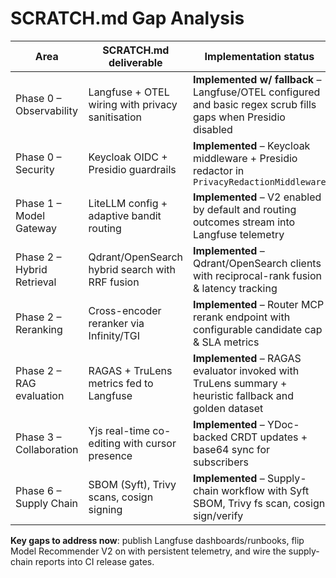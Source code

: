 # SCRATCH.md Gap Analysis

| Area | SCRATCH.md deliverable | Implementation status | Evidence | Gap |
| --- | --- | --- | --- | --- |
| Phase 0 – Observability | Langfuse + OTEL wiring with privacy sanitisation | **Implemented w/ fallback** – Langfuse/OTEL configured and basic regex scrub fills gaps when Presidio disabled | `packages/api/src/stratmaster_api/tracing.py`, `packages/api/src/stratmaster_api/app.py:214` | TODO: land Langfuse dashboards + runbook exports | 
| Phase 0 – Security | Keycloak OIDC + Presidio guardrails | **Implemented** – Keycloak middleware + Presidio redactor in `PrivacyRedactionMiddleware` | `packages/api/src/stratmaster_api/security/keycloak_auth.py`, `.../middleware/security_middleware.py` | None | 
| Phase 1 – Model Gateway | LiteLLM config + adaptive bandit routing | **Implemented** – V2 enabled by default and routing outcomes stream into Langfuse telemetry | `infra/gateway/litellm.yaml`, `packages/mcp-servers/router-mcp/src/router_mcp/model_recommender.py`, `packages/mcp-servers/router-mcp/src/router_mcp/service.py:100` | — |
| Phase 2 – Hybrid Retrieval | Qdrant/OpenSearch hybrid search with RRF fusion | **Implemented** – Qdrant/OpenSearch clients with reciprocal-rank fusion & latency tracking | `packages/api/src/stratmaster_api/services/hybrid_retrieval.py:180-360` | — |
| Phase 2 – Reranking | Cross-encoder reranker via Infinity/TGI | **Implemented** – Router MCP rerank endpoint with configurable candidate cap & SLA metrics | `packages/api/src/stratmaster_api/services/hybrid_retrieval.py:271-317` | — |
| Phase 2 – RAG evaluation | RAGAS + TruLens metrics fed to Langfuse | **Implemented** – RAGAS evaluator invoked with TruLens summary + heuristic fallback and golden dataset | `packages/evals/src/stratmaster_evals/evaluator.py`, `packages/evals/src/stratmaster_evals/trulens.py`, `data/evals/golden_rag_samples.json` | — |
| Phase 3 – Collaboration | Yjs real-time co-editing with cursor presence | **Implemented** – YDoc-backed CRDT updates + base64 sync for subscribers | `packages/api/src/stratmaster_api/collaboration.py:337-520` | — |
| Phase 6 – Supply Chain | SBOM (Syft), Trivy scans, cosign signing | **Implemented** – Supply-chain workflow with Syft SBOM, Trivy fs scan, cosign sign/verify | `.github/workflows/syft-trivy-cosign.yml:1-69` | — |

**Key gaps to address now**: publish Langfuse dashboards/runbooks, flip Model Recommender V2 on with persistent telemetry, and wire the supply-chain reports into CI release gates.
